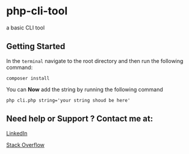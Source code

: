 # php-cli-tool
a basic CLI tool

## Getting Started
In the `terminal` navigate to the root directory and then run the following command:

`composer install`

You can **Now** add the string by running the following command

`php cli.php string='your string shoud be here'`

## Need help or Support ? Contact me at:
[LinkedIn](https://www.linkedin.com/in/mahmood-ahmad-mahmood)

[Stack Overflow](https://stackoverflow.com/users/13562930/mahmood-ahmad)
